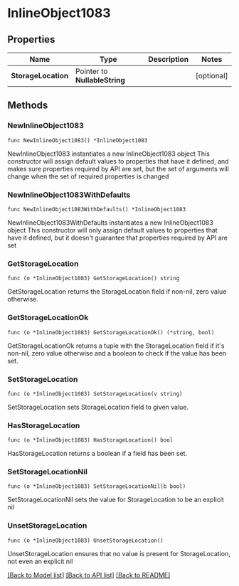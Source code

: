 # InlineObject1083

## Properties

Name | Type | Description | Notes
------------ | ------------- | ------------- | -------------
**StorageLocation** | Pointer to **NullableString** |  | [optional] 

## Methods

### NewInlineObject1083

`func NewInlineObject1083() *InlineObject1083`

NewInlineObject1083 instantiates a new InlineObject1083 object
This constructor will assign default values to properties that have it defined,
and makes sure properties required by API are set, but the set of arguments
will change when the set of required properties is changed

### NewInlineObject1083WithDefaults

`func NewInlineObject1083WithDefaults() *InlineObject1083`

NewInlineObject1083WithDefaults instantiates a new InlineObject1083 object
This constructor will only assign default values to properties that have it defined,
but it doesn't guarantee that properties required by API are set

### GetStorageLocation

`func (o *InlineObject1083) GetStorageLocation() string`

GetStorageLocation returns the StorageLocation field if non-nil, zero value otherwise.

### GetStorageLocationOk

`func (o *InlineObject1083) GetStorageLocationOk() (*string, bool)`

GetStorageLocationOk returns a tuple with the StorageLocation field if it's non-nil, zero value otherwise
and a boolean to check if the value has been set.

### SetStorageLocation

`func (o *InlineObject1083) SetStorageLocation(v string)`

SetStorageLocation sets StorageLocation field to given value.

### HasStorageLocation

`func (o *InlineObject1083) HasStorageLocation() bool`

HasStorageLocation returns a boolean if a field has been set.

### SetStorageLocationNil

`func (o *InlineObject1083) SetStorageLocationNil(b bool)`

 SetStorageLocationNil sets the value for StorageLocation to be an explicit nil

### UnsetStorageLocation
`func (o *InlineObject1083) UnsetStorageLocation()`

UnsetStorageLocation ensures that no value is present for StorageLocation, not even an explicit nil

[[Back to Model list]](../README.md#documentation-for-models) [[Back to API list]](../README.md#documentation-for-api-endpoints) [[Back to README]](../README.md)


